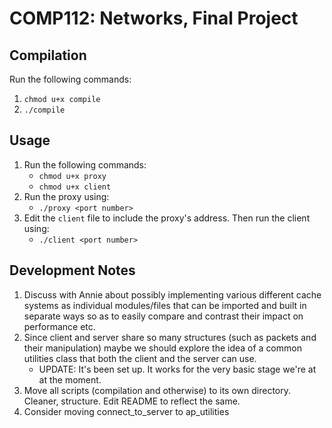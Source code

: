 # COMP112: Networks, Final Project

## Compilation
Run the following commands:
1. `chmod u+x compile`
2. `./compile`

## Usage
1. Run the following commands:
    * `chmod u+x proxy`
    * `chmod u+x client`
2. Run the proxy using:
    * `./proxy <port number>`
3. Edit the `client` file to include the proxy's address. Then run the client using:
    * `./client <port number>`

## Development Notes

1. Discuss with Annie about possibly implementing various different cache systems as individual modules/files that can be imported and built in separate ways so as to easily compare and contrast their impact on performance etc.
2. Since client and server share so many structures (such as packets and their manipulation) maybe we should explore the idea of a common utilities class that both the client and the server can use.
    * UPDATE: It's been set up. It works for the very basic stage we're at at the moment.
3. Move all scripts (compilation and otherwise) to its own directory. Cleaner, structure. Edit README to reflect the same.
4. Consider moving connect_to_server to ap_utilities